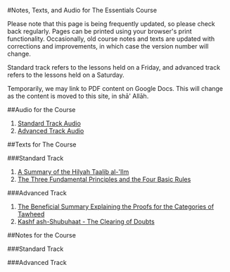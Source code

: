 [template: notes]:/
[title: Notes, Texts, and Audio for The Essentials Course]:/

#Notes, Texts, and Audio for The Essentials Course

Please note that this page is being frequently updated, so please check back regularly. Pages can be printed using your browser's print functionality. Occasionally, old course notes and texts are updated with corrections and improvements, in which case the version number will change.

Standard track refers to the lessons held on a Friday, and advanced track refers to the lessons held on a Saturday.

Temporarily, we may link to PDF content on Google Docs. This will change as the content is moved to this site, in shā' Allāh.

##Audio for the Course

1. [Standard Track Audio](https://soundcloud.com/kalemah-the-essentials/sets/kalemah-the-essentials-standard)
2. [Advanced Track Audio](https://soundcloud.com/kalemah-the-essentials/sets/kalemah-the-essentials-advanced)

##Texts for The Course

###Standard Track

1. [A Summary of the Hilyah Taalib al-'Ilm](https://drive.google.com/file/d/0Bzm5CIFEd6r6THZXVWNtWXg0Vnc/view?usp=sharing)
2. [The Three Fundamental Principles and the Four Basic Rules](https://drive.google.com/file/d/0Bzm5CIFEd6r6Z3R3aWFGRmdma00/view?usp=sharing)

###Advanced Track

1. [The Beneficial Summary Explaining the Proofs for the Categories of Tawheed](https://drive.google.com/file/d/0Bzm5CIFEd6r6THF1TzNLdnJGU0E/view?usp=sharing)
2. [Kashf ash-Shubuhaat - The Clearing of Doubts](https://drive.google.com/file/d/0Bzm5CIFEd6r6NXhURkFZMlNYbXM/view?usp=sharing)

##Notes for the Course

###Standard Track

###Advanced Track